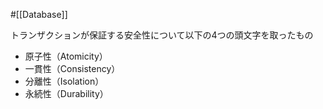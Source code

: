 #[[Database]]

トランザクションが保証する安全性について以下の4つの頭文字を取ったもの

- 原子性（Atomicity）
- 一貫性（Consistency）
- 分離性（Isolation）
- 永続性（Durability）